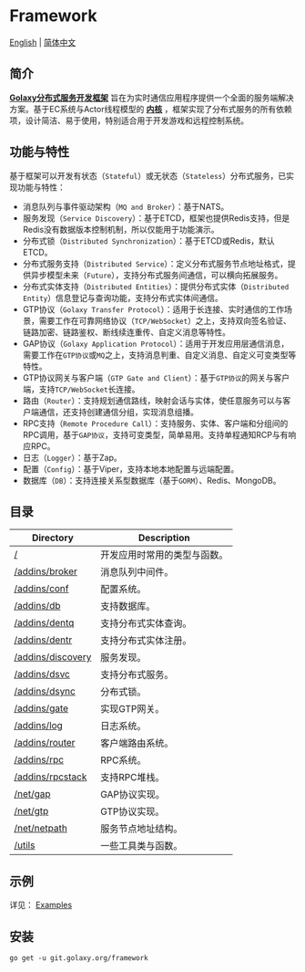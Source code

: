 # Framework
[English](./README.md) | [简体中文](./README.zh_CN.md)

## 简介
[**Golaxy分布式服务开发框架**](https://github.com/pangdogs/framework) 旨在为实时通信应用程序提供一个全面的服务端解决方案。基于EC系统与Actor线程模型的 [**内核**](https://github.com/pangdogs/core) ，框架实现了分布式服务的所有依赖项，设计简洁、易于使用，特别适合用于开发游戏和远程控制系统。

## 功能与特性
基于框架可以开发有状态（`Stateful`）或无状态（`Stateless`）分布式服务，已实现功能与特性：

- 消息队列与事件驱动架构（`MQ and Broker`）：基于NATS。
- 服务发现（`Service Discovery`）：基于ETCD，框架也提供Redis支持，但是Redis没有数据版本控制机制，所以仅能用于功能演示。
- 分布式锁（`Distributed Synchronization`）：基于ETCD或Redis，默认ETCD。
- 分布式服务支持（`Distributed Service`）：定义分布式服务节点地址格式，提供异步模型未来（`Future`），支持分布式服务间通信，可以横向拓展服务。
- 分布式实体支持（`Distributed Entities`）：提供分布式实体（`Distributed Entity`）信息登记与查询功能，支持分布式实体间通信。
- GTP协议（`Golaxy Transfer Protocol`）：适用于长连接、实时通信的工作场景，需要工作在可靠网络协议（`TCP/WebSocket`）之上，支持双向签名验证、链路加密、链路鉴权、断线续连重传、自定义消息等特性。
- GAP协议（`Golaxy Application Protocol`）：适用于开发应用层通信消息，需要工作在`GTP协议`或`MQ`之上，支持消息判重、自定义消息、自定义可变类型等特性。
- GTP协议网关与客户端（`GTP Gate and Client`）：基于`GTP协议`的网关与客户端，支持`TCP/WebSocket`长连接。
- 路由（`Router`）：支持规划通信路线，映射会话与实体，使任意服务可以与客户端通信，还支持创建通信分组，实现消息组播。
- RPC支持（`Remote Procedure Call`）：支持服务、实体、客户端和分组间的RPC调用，基于`GAP协议`，支持可变类型，简单易用。支持单程通知RCP与有响应RPC。
- 日志（`Logger`）：基于Zap。
- 配置（`Config`）：基于Viper，支持本地本地配置与远端配置。
- 数据库（`DB`）：支持连接关系型数据库（基于`GORM`）、Redis、MongoDB。

## 目录
| Directory                                                                             | Description |
|---------------------------------------------------------------------------------------| ----------- |
| [/](https://github.com/pangdogs/framework)                                            | 开发应用时常用的类型与函数。|
| [/addins/broker](https://github.com/pangdogs/framework/tree/main/addins/broker)       | 消息队列中间件。|
| [/addins/conf](https://github.com/pangdogs/framework/tree/main/addins/conf)           | 配置系统。|
| [/addins/db](https://github.com/pangdogs/framework/tree/main/addins/db)               | 支持数据库。|
| [/addins/dentq](https://github.com/pangdogs/framework/tree/main/addins/dentq)         | 支持分布式实体查询。|
| [/addins/dentr](https://github.com/pangdogs/framework/tree/main/addins/dentr)         | 支持分布式实体注册。|
| [/addins/discovery](https://github.com/pangdogs/framework/tree/main/addins/discovery) | 服务发现。|
| [/addins/dsvc](https://github.com/pangdogs/framework/tree/main/addins/dsvc)           | 支持分布式服务。|
| [/addins/dsync](https://github.com/pangdogs/framework/tree/main/addins/dsync)         | 分布式锁。|
| [/addins/gate](https://github.com/pangdogs/framework/tree/main/addins/gate)           | 实现GTP网关。|
| [/addins/log](https://github.com/pangdogs/framework/tree/main/addins/log)             | 日志系统。|
| [/addins/router](https://github.com/pangdogs/framework/tree/main/addins/router)       | 客户端路由系统。|
| [/addins/rpc](https://github.com/pangdogs/framework/tree/main/addins/rpc)             | RPC系统。|
| [/addins/rpcstack](https://github.com/pangdogs/framework/tree/main/addins/rpcstack)   | 支持RPC堆栈。|
| [/net/gap](https://github.com/pangdogs/framework/tree/main/net/gap)                   | GAP协议实现。|
| [/net/gtp](https://github.com/pangdogs/framework/tree/main/net/gtp)                   | GTP协议实现。|
| [/net/netpath](https://github.com/pangdogs/framework/tree/main/net/netpath)           | 服务节点地址结构。|
| [/utils](https://github.com/pangdogs/framework/tree/main/utils)                       | 一些工具类与函数。 |

## 示例

详见： [Examples](https://github.com/pangdogs/examples)

## 安装
```
go get -u git.golaxy.org/framework
```
